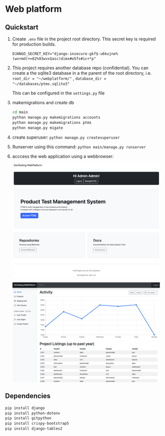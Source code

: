 # Web platform

## Quickstart

1. Create `.env` file in the project root directory. This secret key is required for production builds.

   ```text
   DJANGO_SECRET_KEY="django-insecure-gkf$-u6kujne%(wx+md(+=82%93wvx$asc)dimx#o5fs#ic+*p"
   ```

1. This project requires another database repo (confidential). You can create a the sqlite3 database in a
   the parent of the root directory, i.e. `root_dir = "~/webplatform/"` , `database_dir = "~/databases/ptms.sqlite3"`

   This can be configured in the `settings.py` file

1. makemigrations and create db

   ```bash
   cd main
   python manage.py makemigrations accounts
   python manage.py makemigrations ptms
   python manage.py migate
   ```

1. create superuser: `python manage.py createsuperuser`

1. Runserver using this command: `python main/manage.py runserver`

1. acccess the web application using a webbrowser:

   ![landing page](images/ss-mainpage.png)

   ![member-only access page](images/ss-member_access_page.png)

## Dependencies

```bash
pip install django
pip install python-dotenv
pip install gitpython
pip install crispy-bootstrap5
pip install django-tables2
```
